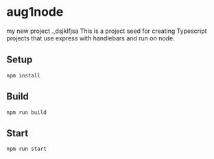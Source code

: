 # aug1node

my new project
.,dsjklfjsa
This is a project seed for creating Typescript projects that use express with handlebars and run on node.

## Setup

`npm install`

## Build


`npm run build`

## Start

`npm run start`



